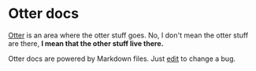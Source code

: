 # Otter docs

[Otter](https://brunozhon.github.io/otter/) is an area where the otter stuff goes. No, I don't mean the otter stuff are there, **I mean that the other stuff live there.**

Otter docs are powered by Markdown files. Just [edit](https://github.com/Brunozhon/otter-docs/edit/gh-pages/index.md) to change a bug.
